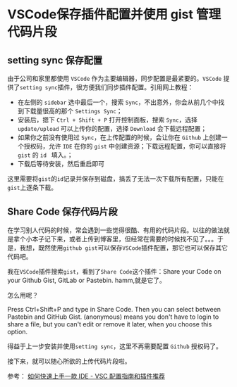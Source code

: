 # VSCode保存插件配置并使用 gist 管理代码片段

## setting sync 保存配置
由于公司和家里都使用 `VSCode` 作为主要编辑器，同步配置是最紧要的。`VSCode` 提供了`setting sync`插件，很方便我们同步插件配置。引用网上教程：

* 在左侧的 `sidebar` 选中最后一个，搜索 `Sync`，不出意外，你会从前几个中找到下载量很高的那个 `Settings Sync`；
* 安装后，摁下 `Ctrl + Shift + P` 打开控制面板，搜索 `Sync`，选择 `update/upload` 可以上传你的配置，选择 `Download` 会下载远程配置；
* 如果你之前没有使用过 `Sync`，在上传配置的时候，会让你在 `Github` 上创建一个授权码，允许 `IDE` 在你的 `gist` 中创建资源；下载远程配置，你可以直接将 `gist` 的 `id ` 填入。；
* 下载后等待安装，然后重启即可

这里需要将`gist`的`id`记录并保存到磁盘，搞丢了无法一次下载所有配置，只能在`gist`上逐条下载。


## Share Code 保存代码片段
在学习别人代码的时候，常会遇到一些觉得很酷、有用的代码片段。以往的做法就是拿个小本子记下来，或者上传到博客里，但经常在需要的时候找不见了。。。于是，我想，既然使用`github gist`可以保存`VSCode`插件配置，那它也可以保存其它代码吧。

我在`VSCode`插件搜索`gist`，看到了`Share Code`这个插件：Share your Code on your Github Gist, GitLab or Pastebin. hamm,就是它了。

怎么用呢？

Press Ctrl+Shift+P and type in Share Code. Then you can select between Pastebin and GitHub Gist. (anonymous) means you don't have to login to share a file, but you can't edit or remove it later, when you choose this option.


得益于上一步安装并使用`setting sync`，这里不再需要配置 `Github` 授权码了。

接下来，就可以随心所欲的上传代码片段啦。

参考：
[如何快速上手一款 IDE - VSC 配置指南和插件推荐](http://www.barretlee.com/blog/2017/04/21/something-about-vsc/)


